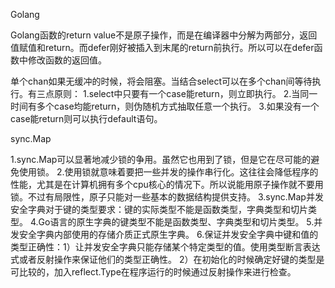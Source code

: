 Golang

Golang函数的return value不是原子操作，而是在编译器中分解为两部分，返回值赋值和return。而defer刚好被插入到末尾的return前执行。所以可以在defer函数中修改函数的返回值。

单个chan如果无缓冲的时候，将会阻塞。当结合select可以在多个chan间等待执行。有三点原则：
1.select中只要有一个case能return，则立即执行。
2.当同一时间有多个case均能return，则伪随机方式抽取任意一个执行。
3.如果没有一个case能return则可以执行default语句。


sync.Map

1.sync.Map可以显著地减少锁的争用。虽然它也用到了锁，但是它在尽可能的避免使用锁。 
2.使用锁就意味着要把一些并发的操作串行化。这往往会降低程序的性能，尤其是在计算机拥有多个cpu核心的情况下。所以说能用原子操作就不要用锁。不过有局限性，原子只能对一些基本的数据结构提供支持。
3.sync.Map并发安全字典对于键的类型要求：键的实际类型不能是函数类型，字典类型和切片类型。
4.Go语言的原生字典的键类型不能是函数类型、字典类型和切片类型。
5.并发安全字典内部使用的存储介质正式原生字典。
6.保证并发安全字典中键和值的类型正确性：1）让并发安全字典只能存储某个特定类型的值。使用类型断言表达式或者反射操作来保证他们的类型正确性。 2）在初始化的时候确定好键的类型是可比较的，加入reflect.Type在程序运行的时候通过反射操作来进行检查。


